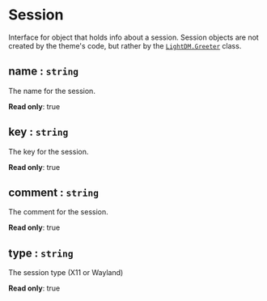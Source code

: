# Session
Interface for object that holds info about a session. Session objects are not
created by the theme's code, but rather by the [`LightDM.Greeter`](Greeter.html) class.

## name : <code>string</code>
The name for the session.

**Read only**: true

## key : <code>string</code>
The key for the session.

**Read only**: true

## comment : <code>string</code>
The comment for the session.

**Read only**: true

## type : <code>string</code>
The session type (X11 or Wayland)

**Read only**: true
